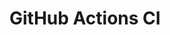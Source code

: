 # GitHub Actions CI

























































































































































































































































































































































































































































































































































































































































































































































































































































































































































































































































































































































































































































































































































































































































































































































































































































































































































































































































































































































































































































































































































































































































































































































































































































































































































































































































































































































































































































































































































































































































































































































































































































































































































